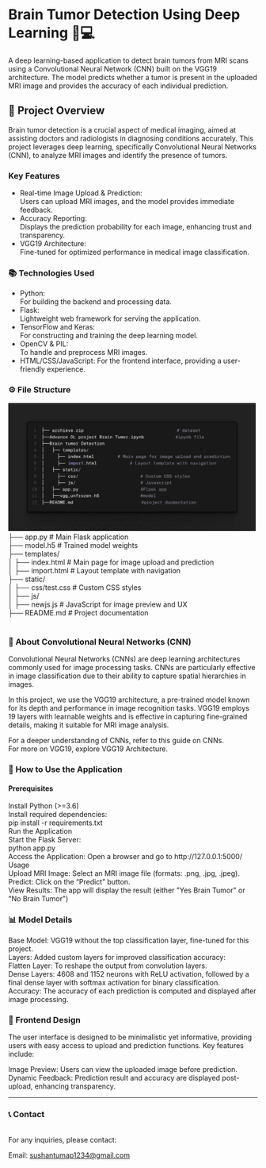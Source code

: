 # Brain Tumor Detection Using Deep Learning 🧠💻

A deep learning-based application to detect brain tumors from MRI scans using a Convolutional Neural Network (CNN) built on the VGG19 architecture. The model predicts whether a tumor is present in the uploaded MRI image and provides the accuracy of each individual prediction.

<h2>🌟 Project Overview</h2>
Brain tumor detection is a crucial aspect of medical imaging, aimed at assisting doctors and radiologists in diagnosing conditions accurately. This project leverages deep learning, specifically Convolutional Neural Networks (CNN), to analyze MRI images and identify the presence of tumors.

<h3>Key Features</h3>
<ul>
 <li>Real-time Image Upload & Prediction:<br>
  Users can upload MRI images, and the model provides immediate feedback.
 </li>
 <li>Accuracy Reporting:<br>
  Displays the prediction probability for each image, enhancing trust and transparency.
 </li>
 <li>
  VGG19 Architecture: <br>
  Fine-tuned for optimized performance in medical image classification.
 </li>
</ul>

<h3>📚 Technologies Used</h3>
<ul>  
<li> Python: <br> For building the backend and processing data.</li>
<li>  Flask:<br> Lightweight web framework for serving the application.</li>
<li> TensorFlow and Keras:<br> For constructing and training the deep learning model.</li>
<li> OpenCV & PIL:<br> To handle and preprocess MRI images.</li>
 <li> HTML/CSS/JavaScript: For the frontend interface, providing a user-friendly experience.</li>
</ul>

<h3>⚙️ File Structure</h3>
<img src="https://github.com/Sushant2253/Brain-Tumor-Detection/blob/main/folder_structure.png" alt="Folder Structure" width="500">

<br>
├── app.py                 # Main Flask application<br>
├── model.h5               # Trained model weights<br>
├── templates/<br>
│   ├── index.html         # Main page for image upload and prediction<br>
│   ├── import.html        # Layout template with navigation<br>
├── static/<br>
│   ├── css/test.css       # Custom CSS styles<br>
│   ├── js/<br>
│       ├── newjs.js       # JavaScript for image preview and UX<br>
├── README.md              # Project documentation<br>
<br>
<h3>🧠 About Convolutional Neural Networks (CNN)</h3>
<p>Convolutional Neural Networks (CNNs) are deep learning architectures commonly used for image processing tasks. CNNs are particularly effective in image classification due to their ability to capture spatial hierarchies in images.</p>

<p>In this project, we use the VGG19 architecture, a pre-trained model known for its depth and performance in image recognition tasks. VGG19 employs 19 layers with learnable weights and is effective in capturing fine-grained details, making it suitable for MRI image analysis.</p>

For a deeper understanding of CNNs, refer to this guide on CNNs.<br>
For more on VGG19, explore VGG19 Architecture.<br>

<h3>🚀 How to Use the Application</h3>
<h4>Prerequisites</h4>
Install Python (>=3.6)<br>
Install required dependencies:<br>
pip install -r requirements.txt<br>
Run the Application<br>
Start the Flask Server:<br>
python app.py<br>
Access the Application: Open a browser and go to http://127.0.0.1:5000/<br>
Usage<br>
Upload MRI Image: Select an MRI image file (formats: .png, .jpg, .jpeg).<br>
Predict: Click on the “Predict” button.<br>
View Results: The app will display the result (either "Yes Brain Tumor" or "No Brain Tumor") <br>
 
<h3>📊 Model Details</h3>
Base Model: VGG19 without the top classification layer, fine-tuned for this project.<br>
Layers: Added custom layers for improved classification accuracy:<br>
Flatten Layer: To reshape the output from convolution layers.<br>
Dense Layers: 4608 and 1152 neurons with ReLU activation, followed by a final dense layer with softmax activation for binary classification.<br>
Accuracy: The accuracy of each prediction is computed and displayed after image processing.<br>

<h3>🎨 Frontend Design</h3>
The user interface is designed to be minimalistic yet informative, providing users with easy access to upload and prediction functions. Key features include:<br>

Image Preview: Users can view the uploaded image before prediction.<br>
Dynamic Feedback: Prediction result and accuracy are displayed post-upload, enhancing transparency.<br>
<hr>
<h3>📞 Contact</h3><br>
For any inquiries, please contact:<br>

Email: sushantumap1234@gmail.com<br>
